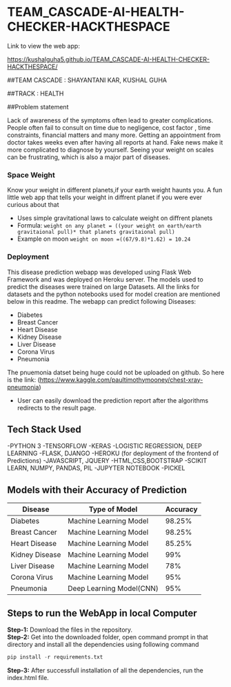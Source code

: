 # TEAM_CASCADE-AI-HEALTH-CHECKER-HACKTHESPACE

Link to view the web app:

<a href="https://kushalguha5.github.io/TEAM_CASCADE-AI-HEALTH-CHECKER-HACKTHESPACE/">https://kushalguha5.github.io/TEAM_CASCADE-AI-HEALTH-CHECKER-HACKTHESPACE/</a>

##TEAM CASCADE : SHAYANTANI KAR, KUSHAL GUHA

##TRACK : HEALTH

##Problem statement

Lack of awareness of the symptoms often lead to greater complications. People often fail to consult on time due to negligence, cost factor , time constraints, financial matters and many more. Getting an appointment from doctor takes weeks even after having all reports at hand. Fake news make it more complicated to diagnose by yourself. Seeing your weight on scales can be frustrating, which is also a major part of diseases.

### Space Weight 
 Know your weight in different planets,if your earth weight haunts you. A fun little web app that tells your weight in diffrent planet if you were ever curious about that

- Uses simple gravitational laws to calculate weight on diffrent planets
- Formula: `weight on any planet = ((your weight on earth/earth gravitaional pull)* that planets gravitaional pull)`
- Example on moon `weight on moon =((67/9.8)*1.62) = 10.24`


### Deployment

This disease prediction webapp was developed using Flask Web Framework and was deployed on Heroku server. The models used to predict the diseases were trained on large Datasets. All the links for datasets and the python notebooks used for model creation are mentioned below in this readme. The webapp can predict following Diseases:
* Diabetes
* Breast Cancer
* Heart Disease
* Kidney Disease
* Liver Disease
* Corona Virus
* Pneumonia

The pnuemonia datset being huge could not be uploaded on github. So here is the link: (https://www.kaggle.com/paultimothymooney/chest-xray-pneumonia)

- User can easily download the prediction report after the algorithms redirects to the result page.

## Tech Stack Used
-PYTHON 3
-TENSORFLOW
-KERAS
-LOGISTIC REGRESSION, DEEP LEARNING
-FLASK, DJANGO
-HEROKU (for deployment of the frontend of Predictions)
-JAVASCRIPT, JQUERY
-HTML,CSS,BOOTSTRAP
-SCIKIT LEARN, NUMPY, PANDAS, PIL
-JUPYTER NOTEBOOK
-PICKEL


## Models with their Accuracy of Prediction
Disease | Type of Model | Accuracy
--- | --- | ---
Diabetes | Machine Learning Model | 98.25%
Breast Cancer | Machine Learning Model | 98.25%
Heart Disease | Machine Learning Model | 85.25%
Kidney Disease | Machine Learning Model | 99%
Liver Disease | Machine Learning Model | 78%
Corona Virus | Machine Learning Model | 95%
Pneumonia | Deep Learning Model(CNN) | 95%


## Steps to run the WebApp in local Computer
**Step-1:** Download the files in the repository.<br>
**Step-2:** Get into the downloaded folder, open command prompt in that directory and install all the dependencies using following command<br>
```python
pip install -r requirements.txt
```
**Step-3:** After successfull installation of all the dependencies, run the index.html file.


